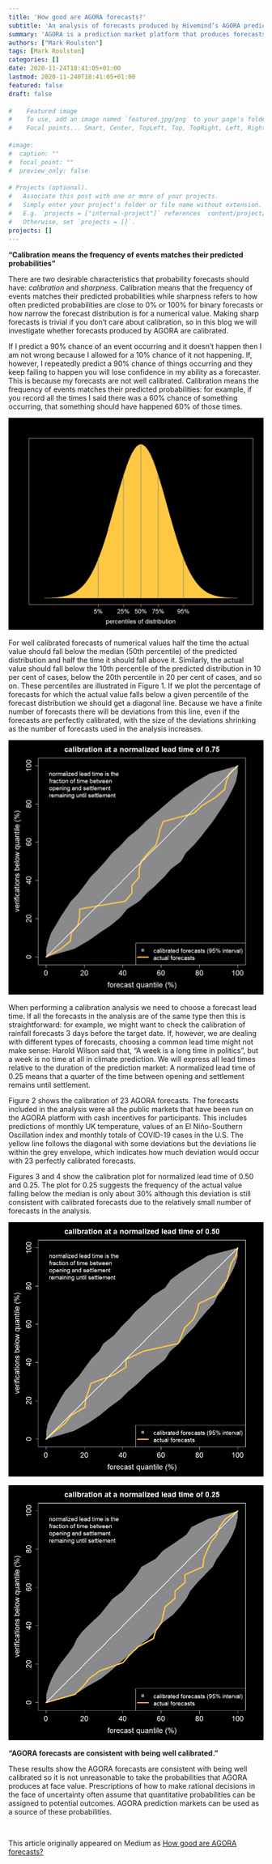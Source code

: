 ```yaml
---
title: 'How good are AGORA forecasts?'
subtitle: 'An analysis of forecasts produced by Hivemind’s AGORA prediction market platform suggests they are probabilistically calibrated.'
summary: 'AGORA is a prediction market platform that produces forecasts by aggregating the judgments of people taking part in the market. The collective forecast assigns a probability to each possible outcome. An obvious question, for anyone thinking about using AGORA for forecasting problems, is how good are AGORA forecasts?'
authors: ["Mark Roulston"]
tags: [Mark Roulston]
categories: []
date: 2020-11-24T18:41:05+01:00
lastmod: 2020-11-240T18:41:05+01:00
featured: false
draft: false

#    Featured image
#    To use, add an image named `featured.jpg/png` to your page's folder.
#    Focal points... Smart, Center, TopLeft, Top, TopRight, Left, Right, BottomLeft, Bottom, BottomRight.

#image: 
#  caption: ""
#  focal_point: ""
#  preview_only: false

# Projects (optional).
#   Associate this post with one or more of your projects.
#   Simply enter your project's folder or file name without extension.
#   E.g. `projects = ["internal-project"]` references `content/project/deep-learning/index.md`.
#   Otherwise, set `projects = []`.
projects: []
---
```


**“Calibration means the frequency of events matches their predicted probabilities”**

There are two desirable characteristics that probability forecasts should have: 
_calibration_ and _sharpness_. Calibration means that the frequency of events matches 
their predicted probabilities while sharpness refers to how often predicted probabilities 
are close to 0\% or 100\% for binary forecasts or how narrow the forecast distribution is 
for a numerical value. Making sharp forecasts is trivial if you don’t care about 
calibration, so in this blog we will investigate whether forecasts produced by AGORA 
are calibrated.

If I predict a 90\% chance of an event occurring and it doesn’t happen then I am not 
wrong because I allowed for a 10\% chance of it not happening. If, however, I repeatedly 
predict a 90\% chance of things occurring and they keep failing to happen you will lose 
confidence in my ability as a forecaster. This is because my forecasts are not well
 calibrated. Calibration means the frequency of events matches their predicted 
 probabilities: for example, if you record all the times I said there was a 60\% 
 chance of something occurring, that something should have happened 60\% of those times.

![Normal distribution](normald.png "**Figure 1**: An illustration of the percentiles of a predicted probability distribution. If the predicted distribution is well calibrated there is a 5% chance the actual value will fall below the 5th percentile, a 25\% chance it will fall below the 25th percentile etc.")

For well calibrated forecasts of numerical values half the time the actual value 
should fall below the median (50th percentile) of the predicted distribution and 
half the time it should fall above it. Similarly, the actual value should fall 
below the 10th percentile of the predicted distribution in 10 per cent of cases, 
below the 20th percentile in 20 per cent of cases, and so on. These percentiles 
are illustrated in Figure 1. If we plot the percentage of forecasts for which the
actual value falls below a given percentile of the forecast distribution we should 
get a diagonal line. Because we have a finite number of forecasts there will be 
deviations from this line, even if the forecasts are perfectly calibrated, with 
the size of the deviations shrinking as the number of forecasts used in the analysis 
increases.

![0.75 lead-time calibration plot](calibration_lead75.png "**Figure 2**: A calibration plot for 23 AGORA probabilistic at a normalized lead time of 0.75 (after 25\% of the time between opening and settlement has elapsed). The grey envelope shows the amount of deviation from the diagonal that can be expected if the 23 forecasts were perfectly calibrated. The plot is consistent with AGORA forecasts being well calibrated.")

When performing a calibration analysis we need to choose a forecast lead time. If 
all the forecasts in the analysis are of the same type then this is straightforward: 
for example, we might want to check the calibration of rainfall forecasts 3 days 
before the target date. If, however, we are dealing with different types of forecasts, 
choosing a common lead time might not make sense: Harold Wilson said that, “A week 
is a long time in politics”, but a week is no time at all in climate prediction. We 
will express all lead times relative to the duration of the prediction market: A 
normalized lead time of 0.25 means that a quarter of the time between opening and 
settlement remains until settlement.

Figure 2 shows the calibration of 23 AGORA forecasts. The forecasts included in 
the analysis were all the public markets that have been run on the AGORA platform 
with cash incentives for participants. This includes predictions of monthly UK 
temperature, values of an El Niño-Southern Oscillation index and monthly totals 
of COVID-19 cases in the U.S. The yellow line follows the diagonal with some 
deviations but the deviations lie within the grey envelope, which indicates how 
much deviation would occur with 23 perfectly calibrated forecasts.

Figures 3 and 4 show the calibration plot for normalized lead time of 0.50 and 
0.25. The plot for 0.25 suggests the frequency of the actual value falling below 
the median is only about 30\% although this deviation is still consistent with 
calibrated forecasts due to the relatively small number of forecasts in the analysis.

![0.50 lead-time calibration plot](calibration_lead50.png "**Figure 3**: As figure 2 but for a normalized lead time of 0.5")

![0.25 lead-time calibration plot](calibration_lead25.png "**Figure 4**: As figure 2 but for a normalized lead time of 0.25")

**“AGORA forecasts are consistent with being well calibrated.”**

These results show the AGORA forecasts are consistent with being well calibrated 
so it is not unreasonable to take the probabilities that AGORA produces at face 
value. Prescriptions of how to make rational decisions in the face of uncertainty 
often assume that quantitative probabilities can be assigned to potential outcomes. 
AGORA prediction markets can be used as a source of these probabilities.


<br>

This article originally appeared on Medium as [How good are AGORA forecasts?](https://medium.com/hvmd/how-good-are-agora-forecasts-8065bf372067)

<br>
